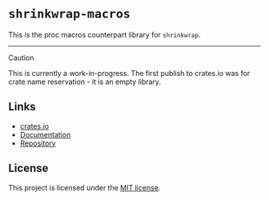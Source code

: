 # `shrinkwrap-macros`

This is the proc macros counterpart library for `shrinkwrap`.

---

> [!CAUTION]
> This is currently a work-in-progress. The first publish to crates.io was for crate name reservation - it is an empty library.

## Links

- [crates.io](https://crates.io/crates/shrinkwrap/)
- [Documentation](https://docs.rs/shrinkwrap/)
- [Repository](https://github.com/kylekingcdn/shrinkwrap-rs)

## License

This project is licensed under the [MIT license](LICENSE.md).
